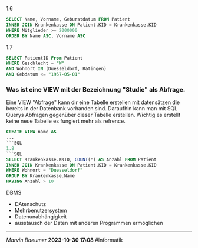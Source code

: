 1.6
```SQL
SELECT Name, Vorname, Geburstdatum FROM Patient
INNER JOIN Krankenkasse ON Patient.KID = Krankenkasse.KID
WHERE Mitglieder >= 2000000
ORDER BY Name ASC, Vorname ASC
```
1.7
```SQL
SELECT PatientID From Patient
WHERE Geschlecht = "W" 
AND Wohnort IN (Duesseldorf, Ratingen)
AND Gebdatum <= "1957-05-01"
```
### Was ist eine VIEW mit der Bezeichnung "Studie" als Abfrage.

Eine VIEW "Abfrage" kann dir eine Tabelle erstellen mit datensätzen die bereits in der Datenbank vorhanden sind. Daraufhin kann man mit SQL Querys Abfragen gegenüber dieser Tabelle erstellen. Wichtig es erstellt keine neue Tabelle es fungiert mehr als refrence.
```SQL
CREATE VIEW name AS
...
```SQL
1.8
```SQL
SELECT Krankenkasse.KKID, COUNT(*) AS Anzahl FROM Patient
INNER JOIN Krankenkasse ON Patient.KID = Krankenkasse.KID
WHERE Wohnort = "Duesseldorf"
GROUP BY Krankenkasse.Name
HAVING Anzahl > 10
```

DBMS
- DAtenschutz
- Mehrbenutzersystem
- Datenunabhängigkeit
- ausstausch der Daten mit anderen Programmen ermöglichen

---
*Marvin Baeumer* **2023-10-30 17:08** #Informatik